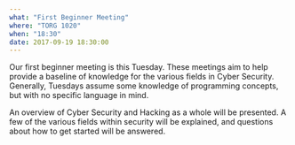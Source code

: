 ```yaml
---
what: "First Beginner Meeting"
where: "TORG 1020"
when: "18:30"
date: 2017-09-19 18:30:00
---
```


Our first beginner meeting is this Tuesday. These meetings aim to help provide a baseline of knowledge for the various fields in Cyber Security.  Generally, Tuesdays assume some knowledge of programming concepts, but with no specific language in mind.

An overview of Cyber Security and Hacking as a whole will be presented. A few of the various fields within security will be explained, and questions about how to get started will be answered.
